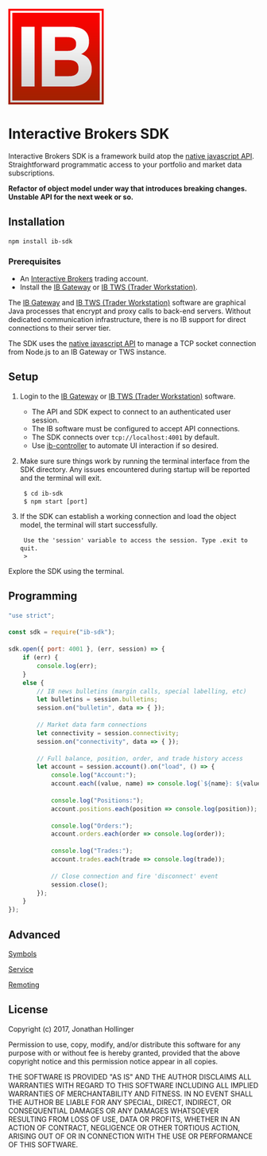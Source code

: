 [![Logo](./ib-logo.png)](http://interactivebrokers.com/)

# Interactive Brokers SDK

Interactive Brokers SDK is a framework build atop the [native javascript API](https://github.com/pilwon/node-ib).  Straightforward programmatic access to your portfolio and market data subscriptions.

__Refactor of object model under way that introduces breaking changes.  Unstable API for the next week or so.__

## Installation

    npm install ib-sdk

### Prerequisites

* An [Interactive Brokers](https://www.interactivebrokers.com/) trading account.
* Install the [IB Gateway](http://interactivebrokers.github.io) or [IB TWS (Trader Workstation)](https://www.interactivebrokers.com/en/index.php?f=674&ns=T).

The [IB Gateway](http://interactivebrokers.github.io) and [IB TWS (Trader Workstation)](https://www.interactivebrokers.com/en/index.php?f=674&ns=T) software are graphical Java processes that encrypt and proxy calls to back-end servers.  Without dedicated communication infrastructure, there is no IB support for direct connections to their server tier.

The SDK uses the [native javascript API](https://github.com/pilwon/node-ib) to manage a TCP socket connection from Node.js to an IB Gateway or TWS instance.

## Setup

1. Login to the [IB Gateway](http://interactivebrokers.github.io) or [IB TWS (Trader Workstation)](https://www.interactivebrokers.com/en/index.php?f=674&ns=T) software.
    * The API and SDK expect to connect to an authenticated user session.
    * The IB software must be configured to accept API connections.
    * The SDK connects over `tcp://localhost:4001` by default.
    * Use [ib-controller](https://github.com/ib-controller/ib-controller/releases) to automate UI interaction if so desired.
2. Make sure sure things work by running the terminal interface from the SDK directory.  Any issues encountered during startup will be reported and the terminal will exit.

        $ cd ib-sdk
        $ npm start [port]
    
3. If the SDK can establish a working connection and load the object model, the terminal will start successfully.

        Use the 'session' variable to access the session. Type .exit to quit.
        > 

Explore the SDK using the terminal.

## Programming

```javascript
"use strict";

const sdk = require("ib-sdk");

sdk.open({ port: 4001 }, (err, session) => {
    if (err) {
        console.log(err);
    }
    else {
        // IB news bulletins (margin calls, special labelling, etc)
        let bulletins = session.bulletins;
        session.on("bulletin", data => { });

        // Market data farm connections
        let connectivity = session.connectivity;
        session.on("connectivity", data => { });

        // Full balance, position, order, and trade history access
        let account = session.account().on("load", () => {
            console.log("Account:");
            account.each((value, name) => console.log(`${name}: ${value}`));

            console.log("Positions:");
            account.positions.each(position => console.log(position));

            console.log("Orders:");
            account.orders.each(order => console.log(order));

            console.log("Trades:");
            account.trades.each(trade => console.log(trade));

            // Close connection and fire 'disconnect' event
            session.close();
        }); 
    }
});
```

## Advanced

[Symbols](./docs/symbols.md)

[Service](./docs/service.md)

[Remoting](./docs/remoting.md)

## License

Copyright (c) 2017, Jonathan Hollinger

Permission to use, copy, modify, and/or distribute this software for any purpose with or without fee is hereby granted, provided that the above copyright notice and this permission notice appear in all copies.

THE SOFTWARE IS PROVIDED "AS IS" AND THE AUTHOR DISCLAIMS ALL WARRANTIES WITH REGARD TO THIS SOFTWARE INCLUDING ALL IMPLIED WARRANTIES OF MERCHANTABILITY AND FITNESS. IN NO EVENT SHALL THE AUTHOR BE LIABLE FOR ANY SPECIAL, DIRECT, INDIRECT, OR CONSEQUENTIAL DAMAGES OR ANY DAMAGES WHATSOEVER RESULTING FROM LOSS OF USE, DATA OR PROFITS, WHETHER IN AN ACTION OF CONTRACT, NEGLIGENCE OR OTHER TORTIOUS ACTION, ARISING OUT OF OR IN CONNECTION WITH THE USE OR PERFORMANCE OF THIS SOFTWARE.